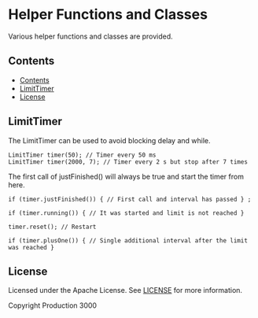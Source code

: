 # Helper Functions and Classes

Various helper functions and classes are provided.

## <a name='Contents'></a>Contents

<!-- vscode-markdown-toc -->
* [Contents](#Contents)
* [LimitTimer](#LimitTimer)
* [License](#License)

<!-- vscode-markdown-toc-config
	numbering=false
	autoSave=true
	/vscode-markdown-toc-config -->
<!-- /vscode-markdown-toc -->



## <a name='LimitTimer'></a>LimitTimer

The LimitTimer can be used to avoid blocking delay and while.

    LimitTimer timer(50); // Timer every 50 ms
    LimitTimer timer(2000, 7); // Timer every 2 s but stop after 7 times

The first call of justFinished() will always be true and start the timer from here.

    if (timer.justFinished()) { // First call and interval has passed } ;

    if (timer.running()) { // It was started and limit is not reached }

    timer.reset(); // Restart

    if (timer.plusOne()) { // Single additional interval after the limit was reached }



## <a name='License'></a>License

Licensed under the Apache License. See [LICENSE](/LICENSE) for more information.

Copyright Production 3000